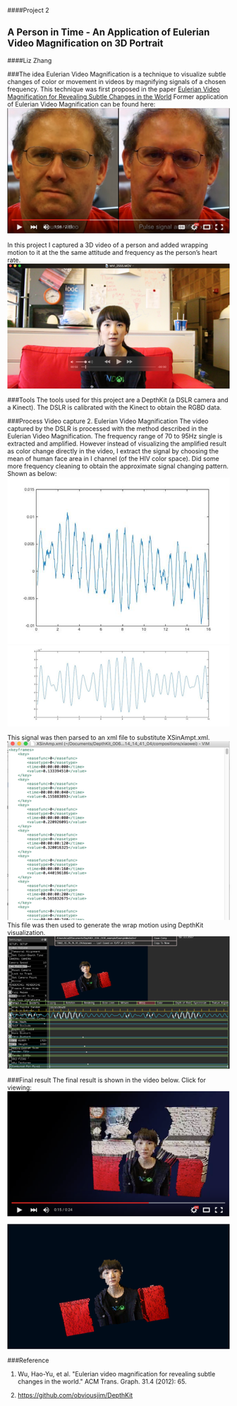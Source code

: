 ####Project 2
## A Person in Time - An Application of Eulerian Video Magnification on 3D Portrait
####Liz Zhang

###The idea
Eulerian Video Magnification is a technique to visualize subtle changes of color or movement in videos by magnifying signals of a chosen frequency. This technique was first proposed in the paper [Eulerian Video Magnification for Revealing Subtle Changes in the World](http://people.csail.mit.edu/mrub/papers/vidmag.pdf)
Former application of Eulerian Video Magnification can be found here:
[![IMAGE ALT TEXT HERE](assets/7cfe19c6-75e8-11e5-9fcf-8ac49cb73da9.png)](https://www.youtube.com/watch?v=e9ASH8IBJ2U)

In this project I captured a 3D video of a person and added wrapping motion to it at the the same attitude and frequency as the person’s heart rate.
![](assets/d8eac224-75e9-11e5-980e-4b32a667c436.png)

###Tools
The tools used for this project are a DepthKit (a DSLR camera and a Kinect). The DSLR is calibrated with the Kinect to obtain the  RGBD data. 

###Process
Video capture
2.   Eulerian Video Magnification
The video captured by the DSLR is processed with the method described in the Eulerian Video Magnification. The frequency range of 70 to 95Hz single is extracted and amplified. However instead of visualizing the amplified result as color change directly in the video, I extract the signal by choosing the mean of human face area in I channel (of the HIV color space). Did some more frequency cleaning to obtain the approximate signal changing pattern. Shown as below:
![](assets/84eeba06-75e2-11e5-953d-1cb39851cfa8.jpg)
![](assets/878b3866-75e2-11e5-9b60-bfb3a5e20cfa.jpg)

This signal was then parsed to an xml file to substitute XSinAmpt.xml. 
![](assets/b9aaf336-75e2-11e5-844f-55e01ec3f6e1.png)
This file was then used to generate the wrap motion using DepthKit visualization.
![](assets/803b391c-75e2-11e5-9776-59c50fcc44d2.png)

###Final result
The final result is shown in the video below. Click for viewing:
[![IMAGE ALT TEXT HERE](assets/4510c8ce-768d-11e5-9647-7b3d7dd86a58.png)](https://youtu.be/4G-CQoTlcdE)

[![IMAGE ALT TEXT HERE](assets/5895413a-75e4-11e5-9c8f-558b2ffd2258.png)](https://www.youtube.com/watch?v=letdB7cHY-g)

###Reference
1. Wu, Hao-Yu, et al. "Eulerian video magnification for revealing subtle changes in the world." ACM Trans. Graph. 31.4 (2012): 65.

2. https://github.com/obviousjim/DepthKit
